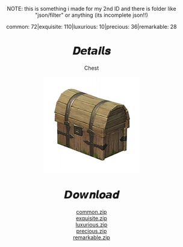 <body>
  <div align="center">
    <p>NOTE: this is something i made for my 2nd ID and there is folder like "json/filter" or anything (its incomplete json!!)</p>
    <p>common: 72|exquisite: 110|luxurious: 10|precious: 36|remarkable: 28</p>
    <h1>𝑫𝙚𝒕𝙖𝒊𝙡𝒔</h1>
    <p>Chest</p>
    <img src=item.webp>
    <h1>𝘿𝒐𝙬𝒏𝙡𝒐𝙖𝒅</h1>
    <a href="https://github.com/Minato0211/minato-jsons/raw/main/chest/natlan/5.0/common/common.zip">common.zip</a></br>
    <a href="https://github.com/Minato0211/minato-jsons/raw/main/chest/natlan/5.0/exquisite/exquisite.zip">exquisite.zip</a></br>
    <a href="https://github.com/Minato0211/minato-jsons/raw/main/chest/natlan/5.0/luxurious/luxurious.zip">luxurious.zip</a></br>
    <a href="https://github.com/Minato0211/minato-jsons/raw/main/chest/natlan/5.0/precious/precious.zip">precious.zip</a></br>
    <a href="https://github.com/Minato0211/minato-jsons/raw/main/chest/natlan/5.0/remarkable/remarkable.zip">remarkable.zip</a></br>
  </div>
</body>
